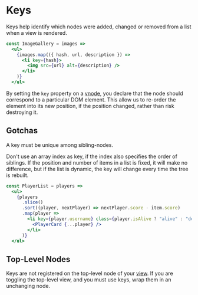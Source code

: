 # Keys

Keys help identify which nodes were added, changed or removed from a list when a view is rendered.

```jsx
const ImageGallery = images =>
  <ul>
    {images.map(({ hash, url, description }) =>
      <li key={hash}>
        <img src={url} alt={description} />
      </li>
    )}
  </ul>
```

By setting the `key` property on a [vnode](/docs/virtual-node.md), you declare that the node should correspond to a particular DOM element. This allow us to re-order the element into its new position, if the position changed, rather than risk destroying it.

## Gotchas

A key must be unique among sibling-nodes.

Don't use an array index as key, if the index also specifies the order of siblings. If the position and number of items in a list is fixed, it will make no difference, but if the list is dynamic, the key will change every time the tree is rebuilt.

```jsx
const PlayerList = players =>
  <ul>
    {players
      .slice()
      .sort((player, nextPlayer) => nextPlayer.score - item.score)
      .map(player =>
        <li key={player.username} class={player.isAlive ? "alive" : "dead"}>
          <PlayerCard {...player} />
        </li>
      )}
  </ul>
```

## Top-Level Nodes

Keys are not registered on the top-level node of your [view](/docs/view.md). If you are toggling the top-level view, and you must use keys, wrap them in an unchanging node.

